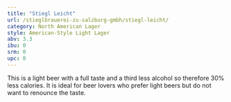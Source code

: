 ```yaml
---
title: "Stiegl Leicht"
url: /stieglbrauerei-zu-salzburg-gmbh/stiegl-leicht/
category: North American Lager
style: American-Style Light Lager
abv: 3.3
ibu: 0
srm: 0
upc: 0
---
```

This is a light beer with a full taste and a third less alcohol so therefore 30% less calories. It is ideal for beer lovers who prefer light beers but do not want to renounce the taste.
